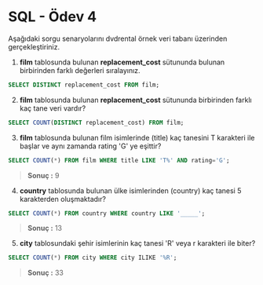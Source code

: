 # SQL - Ödev 4

Aşağıdaki sorgu senaryolarını dvdrental örnek veri tabanı üzerinden gerçekleştiriniz.

1. **film** tablosunda bulunan **replacement_cost** sütununda bulunan birbirinden farklı değerleri sıralayınız.

```sql
SELECT DISTINCT replacement_cost FROM film;
```

2. **film** tablosunda bulunan **replacement_cost** sütununda birbirinden farklı kaç tane veri vardır?

```sql
SELECT COUNT(DISTINCT replacement_cost) FROM film;
```

3. **film** tablosunda bulunan film isimlerinde (title) kaç tanesini T karakteri ile başlar ve aynı zamanda rating 'G' ye eşittir?

```sql
SELECT COUNT(*) FROM film WHERE title LIKE 'T%' AND rating='G';
```
> **Sonuç :** 9

4. **country** tablosunda bulunan ülke isimlerinden (country) kaç tanesi 5 karakterden oluşmaktadır?

```sql
SELECT COUNT(*) FROM country WHERE country LIKE '_____';
```
> **Sonuç :** 13

5. **city** tablosundaki şehir isimlerinin kaç tanesi 'R' veya r karakteri ile biter?

```sql
SELECT COUNT(*) FROM city WHERE city ILIKE '%R';
```
> **Sonuç :** 33
